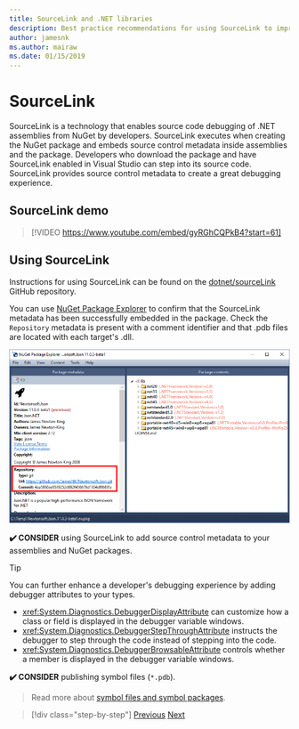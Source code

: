 ```yaml
---
title: SourceLink and .NET libraries
description: Best practice recommendations for using SourceLink to improve debugging for .NET libraries.
author: jamesnk
ms.author: mairaw
ms.date: 01/15/2019
---
```

# SourceLink

SourceLink is a technology that enables source code debugging of .NET assemblies from NuGet by developers. SourceLink executes when creating the NuGet package and embeds source control metadata inside assemblies and the package. Developers who download the package and have SourceLink enabled in Visual Studio can step into its source code. SourceLink provides source control metadata to create a great debugging experience.

## SourceLink demo

> [!VIDEO https://www.youtube.com/embed/gyRGhCQPkB4?start=61]

## Using SourceLink

Instructions for using SourceLink can be found on the [dotnet/sourceLink](https://github.com/dotnet/sourcelink/blob/master/README.md) GitHub repository.

You can use [NuGet Package Explorer](https://github.com/NuGetPackageExplorer/NuGetPackageExplorer) to confirm that the SourceLink metadata has been successfully embedded in the package. Check the `Repository` metadata is present with a comment identifier and that .pdb files are located with each target's .dll.

![SourceLink in NuGet Package Explorer](./media/sourcelink/nuget-package-explorer-sourcelink.png "SourceLink in NuGet Package Explorer")

**✔️ CONSIDER** using SourceLink to add source control metadata to your assemblies and NuGet packages.

> [!TIP]
> You can further enhance a developer's debugging experience by adding debugger attributes to your types.
> * <xref:System.Diagnostics.DebuggerDisplayAttribute> can customize how a class or field is displayed in the debugger variable windows.
> * <xref:System.Diagnostics.DebuggerStepThroughAttribute> instructs the debugger to step through the code instead of stepping into the code.
> * <xref:System.Diagnostics.DebuggerBrowsableAttribute> controls whether a member is displayed in the debugger variable windows.

**✔️ CONSIDER** publishing symbol files (`*.pdb`).

> Read more about [symbol files and symbol packages](./nuget.md#symbol-packages).

>[!div class="step-by-step"]
>[Previous](dependencies.md)
>[Next](publish-nuget-package.md)